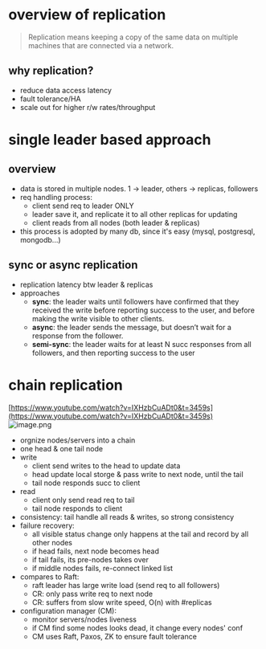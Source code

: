 <a name="XYCS3"></a>
# overview of replication
> Replication means keeping a copy of the same data on multiple machines that are connected via a network.

<a name="qMvYH"></a>
## why replication?

- reduce data access latency
- fault tolerance/HA
- scale out for higher r/w rates/throughput
<a name="Wjkj0"></a>
# single leader based approach
<a name="Pd58g"></a>
## overview

- data is stored in multiple nodes. 1 -> leader, others -> replicas, followers
- req handling process:
   - client send req to leader ONLY
   - leader save it, and replicate it to all other replicas for updating
   - client reads from all nodes (both leader & replicas)
- this process is adopted by many db, since it's easy (mysql, postgresql, mongodb...)
<a name="jaNoc"></a>
## sync or async replication

- replication latency btw leader & replicas
- approaches
   - **sync**:  the leader waits until followers have confirmed that they received the write before reporting success to the user, and before making the write visible to other clients.
   - **async**: the leader sends the message, but doesn’t wait for a response from the follower.
   - **semi-sync**: the leader waits for at least N succ responses from all followers,  and then reporting success to the user



<a name="O0Q1N"></a>
# chain replication
[https://www.youtube.com/watch?v=IXHzbCuADt0&t=3459s](https://www.youtube.com/watch?v=IXHzbCuADt0&t=3459s)<br />![image.png](https://cdn.nlark.com/yuque/0/2021/png/25679250/1640509254930-c9561236-a756-4a1b-8068-f8234a6fd09c.png#clientId=uf9e3ac37-306f-4&crop=0&crop=0&crop=1&crop=1&from=paste&height=328&id=u14abe8be&margin=%5Bobject%20Object%5D&name=image.png&originHeight=656&originWidth=1462&originalType=binary&ratio=1&rotation=0&showTitle=false&size=825562&status=done&style=none&taskId=uc7e0d5f3-3d64-462e-92f1-ab1ae6a0809&title=&width=731)

- orgnize nodes/servers into a chain
- one head & one tail node
- write
   - client send writes to the head to update data
   - head update local storge & pass write to next node, until the tail
   - tail node responds succ to client
- read
   - client only send read req to tail
   - tail node responds to client
- consistency: tail handle all reads & writes, so strong consistency
- failure recovery: 
   - all visible status change only happens at the tail and record by all other nodes
   - if head fails, next node becomes head
   - if tail fails, its pre-nodes takes over
   - if middle nodes fails, re-connect linked list
- compares to Raft:
   - raft leader has large write load (send req to all followers)
   - CR: only pass write req to next node
   - CR: suffers from slow write speed, O(n) with #replicas
- configuration manager (CM):
   - monitor servers/nodes liveness
   - if CM find some nodes looks dead, it change every nodes' conf
   - CM uses Raft, Paxos, ZK to ensure fault tolerance
